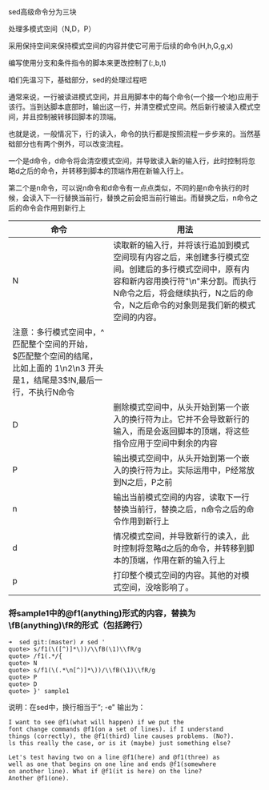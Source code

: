 sed高级命令分为三块

处理多模式空间（N,D，P）

采用保持空间来保持模式空间的内容并使它可用于后续的命令(H,h,G,g,x)

编写使用分支和条件指令的脚本来更改控制了(:,b,t)

咱们先温习下，基础部分，sed的处理过程吧

通常来说，一行被读进模式空间，并且用脚本中的每个命令(一个接一个地)应用于该行。当到达脚本底部时，输出这一行，并清空模式空间。然后新行被读入模式空间，并且控制被转移回脚本的顶端。

也就是说，一般情况下，行的读入，命令的执行都是按照流程一步步来的。当然基础部分也有两个例外，可以改变流程。

一个是d命令，d命令将会清空模式空间，并导致读入新的输入行，此时控制将忽略d之后的命令，并转移到脚本的顶端作用在新输入行上。

第二个是n命令，可以说n命令和d命令有一点点类似，不同的是n命令执行的时候，会读入下一行替换当前行，替换之前会把当前行输出。而替换之后，n命令之后的命令会作用到新行上


| 命令 | 用法 |
| - | - |
| N | 读取新的输入行，并将该行追加到模式空间现有内容之后，来创建多行模式空间。创建后的多行模式空间中，原有内容和新内容用换行符"\n"来分割。而执行N命令之后，将会继续执行，N之后的命令，N之后命令的对象则是我们新的模式空间的内容。
注意：多行模式空间中，^匹配整个空间的开始，$匹配整个空间的结尾，比如上面的 1\n2\n3 开头是1，结尾是3$!N,最后一行，不执行N命令 |
| D | 删除模式空间中，从头开始到第一个嵌入的换行符为止。它并不会导致新行的输入，而是会返回脚本的顶端，将这些指令应用于空间中剩余的内容 |
| P | 输出模式空间中，从头开始到第一个嵌入的换行符为止。实际运用中，P经常放到N之后，P之前 |
| n | 输出当前模式空间的内容，读取下一行替换当前行，替换之后，n命令之后的命令作用到新行上 |
| d | 情况模式空间，并导致新行的读入，此时控制将忽略d之后的命令，并转移到脚本的顶端，作用在新的输入行上 |
| p | 打印整个模式空间的内容。其他的对模式空间，没啥影响了。 |
### 将sample1中的@f1(anything)形式的内容，替换为\fB(anything)\fR的形式（包括跨行）


	➜  sed git:(master) ✗ sed '
	quote> s/f1(\([^)]*\))/\\fB(\1)\\fR/g
	quote> /f1(.*/{
	quote> N
	quote> s/f1(\(.*\n[^)]*\))/\\fB(\1)\\fR/g
	quote> P
	quote> D
	quote> }' sample1 
说明：在sed中，换行相当于“; -e"
输出为：
	
	


	I want to see @f1(what will happen) if we put the                             
	font change commands @f1(on a set of lines). if I understand                  
	things (correctly), the @f1(third) line causes problems. (No?).               
	ls this really the case, or is it (maybe) just something else?                
	
	Let's test having two on a line @f1(here) and @f1(three) as                    
	well as one that begins on one line and ends @f1(somewhere
	on another line). What if @f1(it is here) on the line?
	Another @f1(one).

